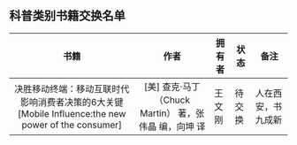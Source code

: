 ## 科普类别书籍交换名单

| 书籍          | 作者   | 拥有者   | 状态  | 备注    |
|:-----------:|:----:| ----- | --- | ----- |
| 决胜移动终端：移动互联时代影响消费者决策的6大关键 [Mobile Influence:the new power of the consumer] | [美] 查克·马丁（Chuck Martin） 著，张伟晶 编，向坤 译 | 王文刚 |待交换 | 人在西安，书九成新 |